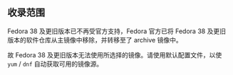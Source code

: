 ## 收录范围

Fedora 38 及更旧版本已不再受官方支持，Fedora 官方已将 Fedora 38 及更旧版本的软件仓库从主镜像中移除，并转移至了 archive 镜像中。

故 Fedora 38 及更旧版本无法使用所选择的镜像。请使用默认配置文件，以使 `yum` / `dnf` 自动获取可用的镜像源。

